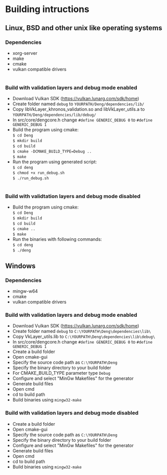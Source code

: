 # Building intructions

## Linux, BSD and other unix like operating systems
### Dependencies
* xorg-server <br>
* make <br>
* cmake <br>
* vulkan compatible drivers <br><br>

### Build with validation layers and debug mode enabled
* Download Vulkan SDK (https://vulkan.lunarg.com/sdk/home) <br>
* Create folder named `debug` to `YOURPATH/Deng/dependencies/lib/` <br>
* Copy libVkLayer_khronos_validation.so and libVkLayer_utils.a to `YOURPATH/Deng/dependencies/lib/debug/` <br>
* In src/core/dengcore.h change `#define GENERIC_DEBUG 0` to `#define GENERIC_DEBUG 1` <br>
* Build the program using cmake: <br>
    `$ cd Deng` <br>
    `$ mkdir build` <br>
    `$ cd build` <br>
    `$ cmake -DCMAKE_BUILD_TYPE=Debug ..` <br>
    `$ make` <br>
* Run the program using generated script: <br>
    `$ cd deng` <br>
    `$ chmod +x run_debug.sh` <br>
    `$ ./run_debug.sh` <br><br>

### Build with validtation layers and debug mode disabled
* Build the program using cmake: <br>
    `$ cd Deng` <br>
    `$ mkdir build` <br>
    `$ cd build` <br>
    `$ cmake ..` <br>
    `$ make` <br>
* Run the binaries with following commands: <br>
    `$ cd deng` <br>
    `$ ./deng` <br>

## Windows
### Dependencies
* mingw-w64 <br>
* cmake <br>
* vulkan compatible drivers <br>

### Build with validation layers and debug mode enabled
* Download Vulkan SDK (https://vulkan.lunarg.com/sdk/home) <br>
* Create folder named `debug` to `C:\YOURPATH\Deng\dependencies\lib\` <br>
* Copy VkLayer_utils.lib to `C:\YOURPATH\Deng\dependencies\lib\debug\` <br>
* In src/core/dengcore.h change `#define GENERIC_DEBUG 0` to `#define GENERIC_DEBUG 1` <br>
* Create a build folder <br>
* Open cmake-gui <br>
* Specify the source code path as `C:\YOURPATH\Deng` <br>
* Specify the binary directory to your build folder <br>
* For CMAKE_BUILD_TYPE parameter type `Debug` <br>
* Configure and select "MinGw Makefiles" for the generator <br>
* Generate build files <br>
* Open cmd <br>
* cd to build path <br>
* Build binaries using `mingw32-make` <br>

### Build with validation layers and debug mode disabled
* Create a build folder <br>
* Open cmake-gui <br>
* Specify the source code path as `C:\YOURPATH\Deng` <br>
* Specify the binary directory to your build folder <br>
* Configure and select "MinGw Makefiles" for the generator <br>
* Generate build files <br>
* Open cmd <br>
* cd to build path <br>
* Build binaries using `mingw32-make` <br>



